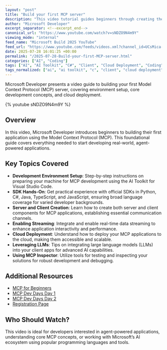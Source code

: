 ```yaml
---
layout: "post"
title: "Build your first MCP server"
description: "This video tutorial guides beginners through creating their first Model Context Protocol (MCP) project. It covers setting up the development environment, building server and client components, enabling streaming, deploying to the cloud, and using the AI Toolkit for VS Code with multiple SDKs, including C#."
author: "Microsoft Developer"
excerpt_separator: <!--excerpt_end-->
canonical_url: "https://www.youtube.com/watch?v=sNDZO9N4m9Y"
viewing_mode: "internal"
feed_name: "Microsoft Build 2025 YouTube"
feed_url: "https://www.youtube.com/feeds/videos.xml?channel_id=UCsMica-v34Irf9KVTh6xx-g"
date: 2025-07-28 16:01:25 +00:00
permalink: "/2025-07-28-Build-your-first-MCP-server.html"
categories: ["AI", "Coding"]
tags: ["AI", "AI Toolkit", "C#", "Client", "Cloud Deployment", "Coding", "Java", "JavaScript", "LLM", "MCP", "MCP Inspector", "Model Context Protocol", "Python", "SDK", "Server", "Streaming", "TypeScript", "Videos", "Visual Studio Code"]
tags_normalized: ["ai", "ai toolkit", "c", "client", "cloud deployment", "coding", "java", "javascript", "llm", "mcp", "mcp inspector", "model context protocol", "python", "sdk", "server", "streaming", "typescript", "videos", "visual studio code"]
---
```


Microsoft Developer presents a video guide to building your first Model Context Protocol (MCP) server, covering environment setup, core development concepts, and cloud deployment.<!--excerpt_end-->

{% youtube sNDZO9N4m9Y %}

## Overview

In this video, Microsoft Developer introduces beginners to building their first application using the Model Context Protocol (MCP). This foundational guide covers everything needed to start developing real-world, agent-powered applications.

## Key Topics Covered

- **Development Environment Setup**: Step-by-step instructions on preparing your machine for MCP development using the AI Toolkit for Visual Studio Code.
- **SDK Hands-On**: Get practical experience with official SDKs in Python, C#, Java, TypeScript, and JavaScript, ensuring broad language coverage for varied developer backgrounds.
- **Server and Client Creation**: Learn how to create both server and client components for MCP applications, establishing essential communication channels.
- **Enabling Streaming**: Integrate and enable real-time data streaming to enhance application interactivity and performance.
- **Cloud Deployment**: Understand how to deploy your MCP applications to the cloud, making them accessible and scalable.
- **Leveraging LLMs**: Tips on integrating large language models (LLMs) into your client apps for advanced AI capabilities.
- **Using MCP Inspector**: Utilize tools for testing and inspecting your solutions for robust development and debugging.

## Additional Resources

- [MCP for Beginners](https://aka.ms/MCP-for-Beginners)
- [MCP Dev Days Day 1](https://aka.ms/MCPDevDays-Day1)
- [MCP Dev Days Day 2](https://aka.ms/MCPDevDays-Day2)
- [Registration Page](https://aka.ms/mcpdevdays)

## Who Should Watch?

This video is ideal for developers interested in agent-powered applications, understanding core MCP concepts, or working with Microsoft’s AI ecosystem using popular programming languages and tools.
